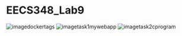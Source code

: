 # EECS348_Lab9
![imagedockertags](https://user-images.githubusercontent.com/123582847/233886129-26b89356-4932-4154-8e0e-34267572bc3f.png)
![imagetask1mywebapp](https://user-images.githubusercontent.com/123582847/233886154-4dc01817-e717-47cf-aac7-8ac298e92df0.png)
![imagetask2cprogram](https://user-images.githubusercontent.com/123582847/233886161-0778b969-d60e-4b7b-be77-c2d52915c93c.png)
